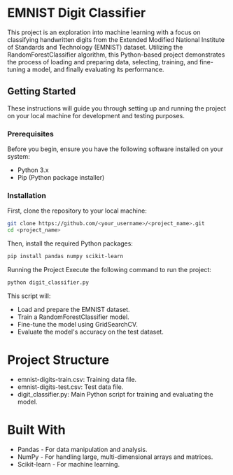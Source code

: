 # EMNIST Digit Classifier

This project is an exploration into machine learning with a focus on classifying handwritten digits from the Extended Modified National Institute of Standards and Technology (EMNIST) dataset. Utilizing the RandomForestClassifier algorithm, this Python-based project demonstrates the process of loading and preparing data, selecting, training, and fine-tuning a model, and finally evaluating its performance.

## Getting Started

These instructions will guide you through setting up and running the project on your local machine for development and testing purposes.

### Prerequisites

Before you begin, ensure you have the following software installed on your system:

- Python 3.x
- Pip (Python package installer)

### Installation

First, clone the repository to your local machine:

```bash
git clone https://github.com/<your_username>/<project_name>.git
cd <project_name>
```

Then, install the required Python packages:
```bash
pip install pandas numpy scikit-learn
```

Running the Project
Execute the following command to run the project:
```bash
python digit_classifier.py
```

This script will:

* Load and prepare the EMNIST dataset.
* Train a RandomForestClassifier model.
* Fine-tune the model using GridSearchCV.
* Evaluate the model's accuracy on the test dataset.


# Project Structure
* emnist-digits-train.csv: Training data file.
* emnist-digits-test.csv: Test data file.
* digit_classifier.py: Main Python script for training and evaluating the model.

# Built With

* Pandas - For data manipulation and analysis.
* NumPy - For handling large, multi-dimensional arrays and matrices.
* Scikit-learn - For machine learning.

